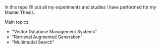 In this repo i'll put all my experiments and studies i have performed for my Master Thesis.

Main topics:
  - "Vector Database Management Systems" 
  - "Retrieval Augmented Generation"
  - "Multimodal Search"
